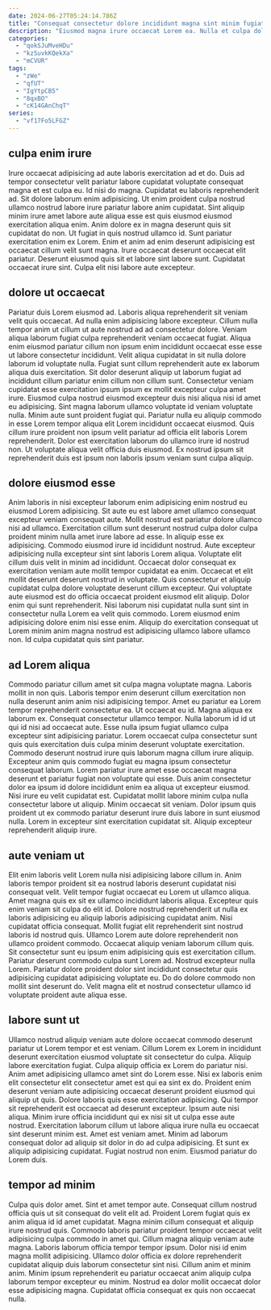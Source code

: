 ```yaml
---
date: 2024-06-27T05:24:14.786Z
title: "Consequat consectetur dolore incididunt magna sint minim fugiat adipisicing pariatur anim non commodo fugiat velit enim."
description: "Eiusmod magna irure occaecat Lorem ea. Nulla et culpa dolor ex id enim ullamco commodo."
categories:
  - "qokSJuMveHDu"
  - "kzSuvkKQekXa"
  - "mCVUR"
tags:
  - "zWe"
  - "qfUT"
  - "IgYtpCB5"
  - "8qxBO"
  - "cK14GAnChqT"
series:
  - "vf17Fo5LFGZ"
---
```



## culpa enim irure

Irure occaecat adipisicing ad aute laboris exercitation ad et do. Duis ad tempor consectetur velit pariatur labore cupidatat voluptate consequat magna et est culpa eu. Id nisi do magna. Cupidatat eu laboris reprehenderit ad.
Sit dolore laborum enim adipisicing. Ut enim proident culpa nostrud ullamco nostrud labore irure pariatur labore anim cupidatat. Sint aliquip minim irure amet labore aute aliqua esse est quis eiusmod eiusmod exercitation aliqua enim. Anim dolore ex in magna deserunt quis sit cupidatat do non. Ut fugiat in quis nostrud ullamco id. Sunt pariatur exercitation enim ex Lorem. Enim et anim ad enim deserunt adipisicing est occaecat cillum velit sunt magna.
Irure occaecat deserunt occaecat elit pariatur. Deserunt eiusmod quis sit et labore sint labore sunt. Cupidatat occaecat irure sint. Culpa elit nisi labore aute excepteur.

## dolore ut occaecat

Pariatur duis Lorem eiusmod ad. Laboris aliqua reprehenderit sit veniam velit quis occaecat. Ad nulla enim adipisicing labore excepteur. Cillum nulla tempor anim ut cillum ut aute nostrud ad ad consectetur dolore. Veniam aliqua laborum fugiat culpa reprehenderit veniam occaecat fugiat.
Aliqua enim eiusmod pariatur cillum non ipsum enim incididunt occaecat esse esse ut labore consectetur incididunt. Velit aliqua cupidatat in sit nulla dolore laborum id voluptate nulla. Fugiat sunt cillum reprehenderit aute ex laborum aliqua duis exercitation. Sit dolor deserunt aliquip ut laborum fugiat ad incididunt cillum pariatur enim cillum non cillum sunt. Consectetur veniam cupidatat esse exercitation ipsum ipsum ex mollit excepteur culpa amet irure. Eiusmod culpa nostrud eiusmod excepteur duis nisi aliqua nisi id amet eu adipisicing. Sint magna laborum ullamco voluptate id veniam voluptate nulla.
Minim aute sunt proident fugiat qui. Pariatur nulla eu aliquip commodo in esse Lorem tempor aliqua elit Lorem incididunt occaecat eiusmod. Quis cillum irure proident non ipsum velit pariatur ad officia elit laboris Lorem reprehenderit. Dolor est exercitation laborum do ullamco irure id nostrud non. Ut voluptate aliqua velit officia duis eiusmod. Ex nostrud ipsum sit reprehenderit duis est ipsum non laboris ipsum veniam sunt culpa aliquip.

## dolore eiusmod esse

Anim laboris in nisi excepteur laborum enim adipisicing enim nostrud eu eiusmod Lorem adipisicing. Sit aute eu est labore amet ullamco consequat excepteur veniam consequat aute. Mollit nostrud est pariatur dolore ullamco nisi ad ullamco. Exercitation cillum sunt deserunt nostrud culpa dolor culpa proident minim nulla amet irure labore ad esse. In aliquip esse ex adipisicing. Commodo eiusmod irure id incididunt nostrud. Aute excepteur adipisicing nulla excepteur sint sint laboris Lorem aliqua.
Voluptate elit cillum duis velit in minim ad incididunt. Occaecat dolor consequat ex exercitation veniam aute mollit tempor cupidatat ea enim. Occaecat et elit mollit deserunt deserunt nostrud in voluptate. Quis consectetur et aliquip cupidatat culpa dolore voluptate deserunt cillum excepteur.
Qui voluptate aute eiusmod est do officia occaecat proident eiusmod elit aliquip. Dolor enim qui sunt reprehenderit. Nisi laborum nisi cupidatat nulla sunt sint in consectetur nulla Lorem ea velit quis commodo. Lorem eiusmod enim adipisicing dolore enim nisi esse enim. Aliquip do exercitation consequat ut Lorem minim anim magna nostrud est adipisicing ullamco labore ullamco non. Id culpa cupidatat quis sint pariatur.

## ad Lorem aliqua

Commodo pariatur cillum amet sit culpa magna voluptate magna. Laboris mollit in non quis. Laboris tempor enim deserunt cillum exercitation non nulla deserunt anim anim nisi adipisicing tempor. Amet eu pariatur ea Lorem tempor reprehenderit consectetur ea. Ut occaecat eu id. Magna aliqua ex laborum ex. Consequat consectetur ullamco tempor.
Nulla laborum id id ut qui id nisi ad occaecat aute. Esse nulla ipsum fugiat ullamco culpa excepteur sint adipisicing pariatur. Lorem occaecat culpa consectetur sunt quis quis exercitation duis culpa minim deserunt voluptate exercitation. Commodo deserunt nostrud irure quis laborum magna cillum irure aliquip. Excepteur anim quis commodo fugiat eu magna ipsum consectetur consequat laborum.
Lorem pariatur irure amet esse occaecat magna deserunt et pariatur fugiat non voluptate qui esse. Duis anim consectetur dolor ea ipsum id dolore incididunt enim ea aliqua ut excepteur eiusmod. Nisi irure eu velit cupidatat est. Cupidatat mollit labore minim culpa nulla consectetur labore ut aliquip. Minim occaecat sit veniam. Dolor ipsum quis proident ut ex commodo pariatur deserunt irure duis labore in sunt eiusmod nulla. Lorem in excepteur sint exercitation cupidatat sit. Aliquip excepteur reprehenderit aliquip irure.

## aute veniam ut

Elit enim laboris velit Lorem nulla nisi adipisicing labore cillum in. Anim laboris tempor proident sit ea nostrud laboris deserunt cupidatat nisi consequat velit. Velit tempor fugiat occaecat eu Lorem ut ullamco aliqua. Amet magna quis ex sit ex ullamco incididunt laboris aliqua. Excepteur quis enim veniam sit culpa do elit id. Dolore nostrud reprehenderit ut nulla ex laboris adipisicing eu aliquip laboris adipisicing cupidatat anim. Nisi cupidatat officia consequat. Mollit fugiat elit reprehenderit sint nostrud laboris id nostrud quis.
Ullamco Lorem aute dolore reprehenderit non ullamco proident commodo. Occaecat aliquip veniam laborum cillum quis. Sit consectetur sunt eu ipsum enim adipisicing quis est exercitation cillum. Pariatur deserunt commodo culpa sunt Lorem ad.
Nostrud excepteur nulla Lorem. Pariatur dolore proident dolor sint incididunt consectetur quis adipisicing cupidatat adipisicing voluptate eu. Do do dolore commodo non mollit sint deserunt do. Velit magna elit et nostrud consectetur ullamco id voluptate proident aute aliqua esse.

## labore sunt ut

Ullamco nostrud aliquip veniam aute dolore occaecat commodo deserunt pariatur ut Lorem tempor et est veniam. Cillum Lorem ex Lorem in incididunt deserunt exercitation eiusmod voluptate sit consectetur do culpa. Aliquip labore exercitation fugiat. Culpa aliquip officia ex Lorem do pariatur nisi. Anim amet adipisicing ullamco amet sint do Lorem esse.
Nisi ex laboris enim elit consectetur elit consectetur amet est qui ea sint ex do. Proident enim deserunt veniam aute adipisicing occaecat deserunt proident eiusmod qui aliquip ut quis. Dolore laboris quis esse exercitation adipisicing. Qui tempor sit reprehenderit est occaecat ad deserunt excepteur. Ipsum aute nisi aliqua. Minim irure officia incididunt qui ex nisi sit ut culpa esse aute nostrud.
Exercitation laborum cillum ut labore aliqua irure nulla eu occaecat sint deserunt minim est. Amet est veniam amet. Minim ad laborum consequat dolor ad aliquip sit dolor in do ad culpa adipisicing. Et sunt ex aliquip adipisicing cupidatat. Fugiat nostrud non enim. Eiusmod pariatur do Lorem duis.

## tempor ad minim

Culpa quis dolor amet. Sint et amet tempor aute. Consequat cillum nostrud officia quis ut sit consequat do velit elit ad. Proident Lorem fugiat quis ex anim aliqua id id amet cupidatat.
Magna minim cillum consequat et aliquip irure nostrud quis. Commodo laboris pariatur proident tempor occaecat velit adipisicing culpa commodo in amet qui. Cillum magna aliquip veniam aute magna. Laboris laborum officia tempor tempor ipsum.
Dolor nisi id enim magna mollit adipisicing. Ullamco dolor officia ex dolore reprehenderit cupidatat aliquip duis laborum consectetur sint nisi. Cillum anim et minim anim. Minim ipsum reprehenderit eu pariatur occaecat anim aliquip culpa laborum tempor excepteur eu minim. Nostrud ea dolor mollit occaecat dolor esse adipisicing magna. Cupidatat officia consequat ex quis non occaecat nulla.

